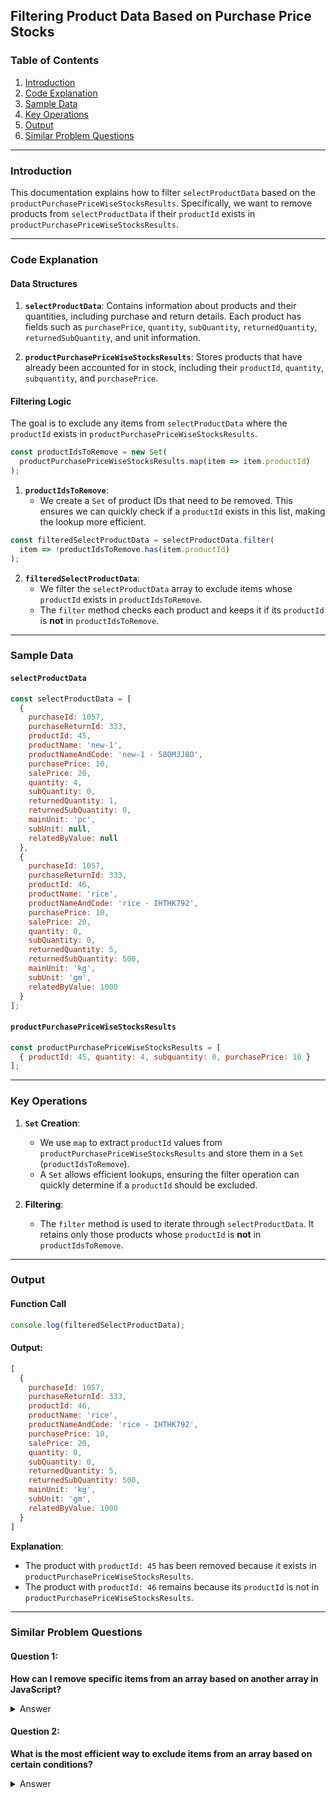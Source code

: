 ## Filtering Product Data Based on Purchase Price Stocks

### Table of Contents
1. [Introduction](#introduction)
2. [Code Explanation](#code-explanation)
3. [Sample Data](#sample-data)
4. [Key Operations](#key-operations)
5. [Output](#output)
6. [Similar Problem Questions](#similar-problem-questions)

---

### Introduction

This documentation explains how to filter `selectProductData` based on the `productPurchasePriceWiseStocksResults`. Specifically, we want to remove products from `selectProductData` if their `productId` exists in `productPurchasePriceWiseStocksResults`.

---

### Code Explanation

#### Data Structures

1. **`selectProductData`**: Contains information about products and their quantities, including purchase and return details. Each product has fields such as `purchasePrice`, `quantity`, `subQuantity`, `returnedQuantity`, `returnedSubQuantity`, and unit information.

2. **`productPurchasePriceWiseStocksResults`**: Stores products that have already been accounted for in stock, including their `productId`, `quantity`, `subquantity`, and `purchasePrice`.

#### Filtering Logic

The goal is to exclude any items from `selectProductData` where the `productId` exists in `productPurchasePriceWiseStocksResults`.

```javascript
const productIdsToRemove = new Set(
  productPurchasePriceWiseStocksResults.map(item => item.productId)
);
```

1. **`productIdsToRemove`**:
   - We create a `Set` of product IDs that need to be removed. This ensures we can quickly check if a `productId` exists in this list, making the lookup more efficient.

```javascript
const filteredSelectProductData = selectProductData.filter(
  item => !productIdsToRemove.has(item.productId)
);
```

2. **`filteredSelectProductData`**:
   - We filter the `selectProductData` array to exclude items whose `productId` exists in `productIdsToRemove`.
   - The `filter` method checks each product and keeps it if its `productId` is **not** in `productIdsToRemove`.

---

### Sample Data

#### `selectProductData`
```javascript
const selectProductData = [
  {
    purchaseId: 1057,
    purchaseReturnId: 333,
    productId: 45,
    productName: 'new-1',
    productNameAndCode: 'new-1 - 58OMJJ8O',
    purchasePrice: 10,
    salePrice: 20,
    quantity: 4,
    subQuantity: 0,
    returnedQuantity: 1,
    returnedSubQuantity: 0,
    mainUnit: 'pc',
    subUnit: null,
    relatedByValue: null
  },
  {
    purchaseId: 1057,
    purchaseReturnId: 333,
    productId: 46,
    productName: 'rice',
    productNameAndCode: 'rice - IHTHK792',
    purchasePrice: 10,
    salePrice: 20,
    quantity: 0,
    subQuantity: 0,
    returnedQuantity: 5,
    returnedSubQuantity: 500,
    mainUnit: 'kg',
    subUnit: 'gm',
    relatedByValue: 1000
  }
];
```

#### `productPurchasePriceWiseStocksResults`
```javascript
const productPurchasePriceWiseStocksResults = [
  { productId: 45, quantity: 4, subquantity: 0, purchasePrice: 10 }
];
```

---

### Key Operations

1. **`Set` Creation**:
   - We use `map` to extract `productId` values from `productPurchasePriceWiseStocksResults` and store them in a `Set` (`productIdsToRemove`).
   - A `Set` allows efficient lookups, ensuring the filter operation can quickly determine if a `productId` should be excluded.

2. **Filtering**:
   - The `filter` method is used to iterate through `selectProductData`. It retains only those products whose `productId` is **not** in `productIdsToRemove`.

---

### Output

#### Function Call
```javascript
console.log(filteredSelectProductData);
```

#### Output:
```javascript
[
  {
    purchaseId: 1057,
    purchaseReturnId: 333,
    productId: 46,
    productName: 'rice',
    productNameAndCode: 'rice - IHTHK792',
    purchasePrice: 10,
    salePrice: 20,
    quantity: 0,
    subQuantity: 0,
    returnedQuantity: 5,
    returnedSubQuantity: 500,
    mainUnit: 'kg',
    subUnit: 'gm',
    relatedByValue: 1000
  }
]
```

**Explanation**:
- The product with `productId: 45` has been removed because it exists in `productPurchasePriceWiseStocksResults`.
- The product with `productId: 46` remains because its `productId` is not in `productPurchasePriceWiseStocksResults`.

---

### Similar Problem Questions

#### Question 1:
**How can I remove specific items from an array based on another array in JavaScript?**

<details>
  <summary>Answer</summary>
  You can use the `filter` method combined with a `Set` for efficient lookups. First, create a `Set` containing the IDs (or keys) of the items you want to remove. Then, filter the original array by excluding items whose IDs are present in the `Set`.
</details>

#### Question 2:
**What is the most efficient way to exclude items from an array based on certain conditions?**

<details>
  <summary>Answer</summary>
  Using a `Set` for fast lookups is generally more efficient than looping through arrays multiple times. You can create a `Set` with the IDs of items you want to exclude and use the `filter` method to retain only the items that do not match.
</details>

